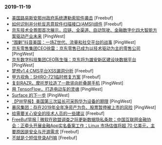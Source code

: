 ### 2019-11-19

* [美国路易斯安那州政府系统遭勒索软件袭击](https://www.freebuf.com/news/220472.html) [Freebuf]
* [如何识别并分析反恶意软件扫描接口(AMSI)组件](https://www.freebuf.com/articles/terminal/216921.html) [Freebuf]
* [京东技术全景图首次展示，应链、全渠道、自动驾驶、金融数字化四大智能方案驱动产业未来](https://www.pingwest.com/w/197952) [PingWest]
* [“围剿”抖音美国：一场Z世代、流量和社交平台的战事](https://www.pingwest.com/a/197949) [PingWest]
* [京东零售集团CEO徐雷：京东零售已成为以技术驱动为主的零售公司](https://www.pingwest.com/w/197942) [PingWest]
* [京东数字科技集团CEO陈生强：京东将为雄安新区建设块数据平台](https://www.pingwest.com/w/197941) [PingWest]
* [梦想v1.4 CMS平台XSS漏洞分析](https://www.freebuf.com/vuls/218838.html) [Freebuf]
* [甲方视角：SHIRO-721临时修复方案](https://www.freebuf.com/vuls/220143.html) [Freebuf]
* [复刻RAZR，摩托罗拉造了一款竖向折叠屏手机](https://www.pingwest.com/a/197726) [PingWest]
* [用 TensorFlow，打造电动车的灵魂](https://www.pingwest.com/a/197051) [PingWest]
* [Surface 的下一步](https://www.pingwest.com/a/197904) [PingWest]
* [【PW早报】美国第三次延长可采购华为设备的期限](https://www.pingwest.com/w/197920) [PingWest]
* [暴风集团：存在2019年全年净资产为负、股票暂停被上市的风险](https://www.pingwest.com/w/197925) [PingWest]
* [给需要关心安全的技术人员的一些建议](https://www.freebuf.com/articles/neopoints/218991.html) [Freebuf]
* [FreeBuf早报 | 微软在欧盟调查之际更新数据隐私条款；中国互联网金融协会：正牵头开展金融App实名备案工作；Linux 市场估值将超 70 亿美元，主要原因是安全与开源需求](https://www.freebuf.com/news/220407.html) [Freebuf]
* [不就是个短信登录API嘛](https://www.freebuf.com/articles/web/219304.html) [Freebuf]

